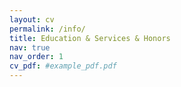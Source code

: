 ```yaml
---
layout: cv
permalink: /info/
title: Education & Services & Honors
nav: true
nav_order: 1
cv_pdf: #example_pdf.pdf
---
```

